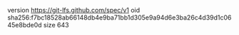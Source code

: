 version https://git-lfs.github.com/spec/v1
oid sha256:f7bc18528ab66148db4e9ba71bb1d305e9a94d6e3ba26c4d39d1c0645e8bde0d
size 643
